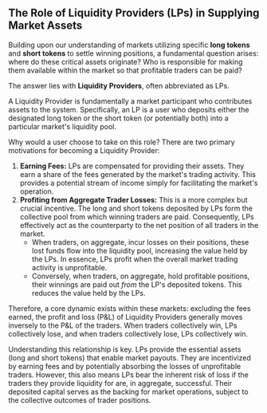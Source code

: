 ## The Role of Liquidity Providers (LPs) in Supplying Market Assets

Building upon our understanding of markets utilizing specific **long tokens** and **short tokens** to settle winning positions, a fundamental question arises: where do these critical assets originate? Who is responsible for making them available within the market so that profitable traders can be paid?

The answer lies with **Liquidity Providers**, often abbreviated as LPs.

A Liquidity Provider is fundamentally a market participant who contributes assets to the system. Specifically, an LP is a user who deposits either the designated long token or the short token (or potentially both) into a particular market's liquidity pool.

Why would a user choose to take on this role? There are two primary motivations for becoming a Liquidity Provider:

1.  **Earning Fees:** LPs are compensated for providing their assets. They earn a share of the fees generated by the market's trading activity. This provides a potential stream of income simply for facilitating the market's operation.
2.  **Profiting from Aggregate Trader Losses:** This is a more complex but crucial incentive. The long and short tokens deposited by LPs form the collective pool from which winning traders are paid. Consequently, LPs effectively act as the counterparty to the net position of all traders in the market.
    *   When traders, on aggregate, incur losses on their positions, these lost funds flow into the liquidity pool, increasing the value held by the LPs. In essence, LPs profit when the overall market trading activity is unprofitable.
    *   Conversely, when traders, on aggregate, hold profitable positions, their winnings are paid out *from* the LP's deposited tokens. This reduces the value held by the LPs.

Therefore, a core dynamic exists within these markets: excluding the fees earned, the profit and loss (P&L) of Liquidity Providers generally moves inversely to the P&L of the traders. When traders collectively win, LPs collectively lose, and when traders collectively lose, LPs collectively win.

Understanding this relationship is key. LPs provide the essential assets (long and short tokens) that enable market payouts. They are incentivized by earning fees and by potentially absorbing the losses of unprofitable traders. However, this also means LPs bear the inherent risk of loss if the traders they provide liquidity for are, in aggregate, successful. Their deposited capital serves as the backing for market operations, subject to the collective outcomes of trader positions.